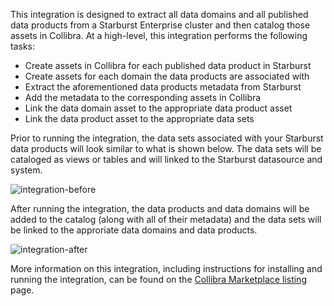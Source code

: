 This integration is designed to extract all data domains and all published data products from a Starburst Enterprise cluster and then catalog those assets in Collibra.  At a high-level, this integration performs the following tasks:
 * Create assets in Collibra for each published data product in Starburst
 * Create assets for each domain the data products are associated with
 * Extract the aforementioned data products metadata from Starburst
 * Add the metadata to the corresponding assets in Collibra
 * Link the data domain asset to the appropriate data product asset
 * Link the data product asset to the appropriate data sets

Prior to running the integration, the data sets associated with your Starburst data products will look similar to what is shown below.  The data sets will be cataloged as views or tables and will linked to the Starburst datasource and system.

![integration-before](https://github.com/starburstdata/starburst-collibra/blob/main/data_products/collibra-before.png?raw=true)

After running the integration, the data products and data domains will be added to the catalog (along with all of their metadata) and the data sets will be linked to the approriate data domains and data products.

![integration-after](https://github.com/starburstdata/starburst-collibra/blob/main/data_products/collibra-after.png?raw=true)


More information on this integration, including instructions for installing and running the integration, can be found on the [Collibra Marketplace listing](https://marketplace.collibra.com/listings/starburst-jdbc-driver/) page.
